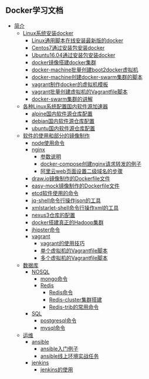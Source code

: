 ## Docker学习文档

* [简介]()
    * [Linux系统安装docker]()
        * [Linux通用脚本在线安装最新版的docker](/docker,compose,swarm的安装/安装/Centos7通过安装包安装docker.md)
        * [Centos7通过安装包安装docker](/docker,compose,swarm的安装/安装/Centos7通过安装包安装docker.md)
        * [Ubuntu16.04通过安装包安装docker](/docker,compose,swarm的安装/安装/Ubuntu16.04通过安装包安装docker.md)
        * [docker镜像搭建docker集群](/docker,compose,swarm的安装/docker镜像搭建docker集群/docker镜像搭建docker集群.md)
        * [docker-machine批量创建boot2docker虚拟机](/docker,compose,swarm的安装/docker-machine搭建swarm集群/shell/create-wms.sh)
        * [docker-machine创建docker-swarm集群的脚本](/docker,compose,swarm的安装/docker-machine搭建swarm集群/shell/docker-swarm.sh)
        * [vagrant制作docker的虚拟机模板](/docker,compose,swarm的安装/真正集群搭建/制作vagrant系统镜像/虚拟机vagrant模板的制作.md)
        * [vagrant批量创建虚拟机的Vagrantfile脚本](/docker,compose,swarm的安装/真正集群搭建/multi/Vagrantfile)
        * [docker-swarm集群的讲解](/docker,compose,swarm的安装/docker-swarm集群的讲解.md)
    * [各种Linux系统配置国内软件源加速器](https://t.goodrain.com/t/topic/236)
        * [alpine国内软件源仓库配置](/仓库/各种Linux系统的国内软件源仓库/alpine.md)
        * [debian国内软件源仓库配置](/仓库/各种Linux系统的国内软件源仓库/debian.md)
        * [ubuntu国内软件源仓库配置](/仓库/各种Linux系统的国内软件源仓库/ubuntu.md)
    * [软件的使用和部分的镜像制作]()
        * [node使用命令](/service/node/node命令.md)
        * [nginx]()
            * [参数说明](/service/nginx/参数说明/nginx.conf配置文件参数自定义划分为三类.md)
            * [docker-compose创建nginx请求转发的例子](/service/nginx/example001/docker-compose.yml)
            * [阿里云web页面设置二级域名的步骤](/service/nginx/nginx.md)
        * [draw.io镜像制作的Dockerfile文件](/常用软件和一些镜像制作/draw.io/dockerfile/Dockerfile)
        * [easy-mock镜像制作的Dockerfile文件](/常用软件和一些镜像制作/easy-mock/Dockerfile/Dockerfile)
        * [etcd软件使用的命令](/常用软件和一些镜像制作/etcd/etcd命令.md)
        * [jq-shell命令行操作json的工具](/常用软件和一些镜像制作/jq-shell命令行操作json的工具/使用说明.md)
        * [xmlstarlet-shell命令行操作xml的工具](/常用软件和一些镜像制作/xmlstarlet-shell命令行操作xml的工具)
        * [nexus3仓库的配置](/仓库/搭建本地仓库/nexus3/nexus3.md)
        * [docker搭建真正的Hadoop集群](/大数据/hadoop/Hadoop搭建.md)
        * [jhipster命令](service/jhipster/jhipster命令.md)
        * [vagrant]()
            * [vagrant的使用技巧](/常用软件和一些镜像制作/vagrant/vagrant的使用方法.md)
            * [单个虚拟机的Vagrantfile脚本](/常用软件和一些镜像制作/vagrant/single/Vagrantfile)
            * [多个虚拟机的Vagrantfile脚本](/常用软件和一些镜像制作/vagrant/multi/Vagrantfile)
    * [数据库]()
        * [NOSQL]()
            * [mongo命令](/数据库/NOSQL/mongo/mongo命令.md)
            * [Redis]()
                * [Redis命令](/数据库/NOSQL/redis/Redis命令.md)
                * [Redis-cluster集群搭建](/数据库/NOSQL/redis/Redis-cluster集群搭建.md)
                * [Redis-trib的常用命令](/数据库/NOSQL/redis/Redis-trib的常用命令.md)
        * [SQL]()
            * [postgresql命令](/数据库/SQL/postgresql命令.md)
            * [mysql命令](/数据库/SQL/mysql命令.md)
    * [运维]()
        * [ansible]()
            * [ansible入门例子](/运维/ansible/入门例子/README.md)
            * [ansible线上环境实战任务](/运维/ansible/example01/任务.md)
        * [jenkins]()
            * [jenkins的使用](/运维/jenkins/使用说明.md)

    